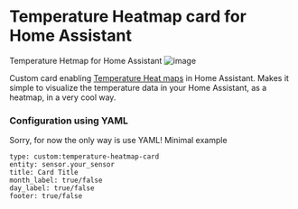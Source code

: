 # Temperature Heatmap card for Home Assistant
Temperature Hetmap for Home Assistant
![image](https://github.com/zanac/temperature-heatmap-card/assets/21194919/f4b28ad0-5282-46de-acd1-50ad82ecb614)


Custom card enabling [Temperature Heat maps](https://en.wikipedia.org/wiki/Heat_map) in Home Assistant. Makes it simple to visualize the temperature data in your Home Assistant, as a heatmap, in a very cool way.
  
### Configuration using YAML
Sorry, for now the only way is use YAML!
Minimal example
```
type: custom:temperature-heatmap-card
entity: sensor.your_sensor
title: Card Title
month_label: true/false
day_label: true/false
footer: true/false
```
